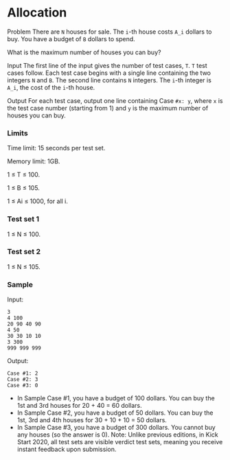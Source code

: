 # Allocation

Problem
There are `N` houses for sale. The `i`-th house costs `A_i` dollars to buy. You have a budget of `B` dollars to spend.

What is the maximum number of houses you can buy?

Input
The first line of the input gives the number of test cases, `T`. 
`T` test cases follow. Each test case begins with a single line containing the two integers `N` and `B`. 
The second line contains `N` integers. The `i`-th integer is `A_i`, the cost of the `i`-th house.

Output
For each test case, output one line containing Case `#x: y`, where `x` is the test case number (starting from 1) and `y` is the maximum number of houses you can buy.

### Limits
Time limit: 15 seconds per test set.

Memory limit: 1GB.

1 ≤ T ≤ 100.

1 ≤ B ≤ 105.

1 ≤ Ai ≤ 1000, for all i.


### Test set 1
1 ≤ N ≤ 100.

### Test set 2
1 ≤ N ≤ 105.

### Sample

Input:

``` 
3
4 100
20 90 40 90
4 50
30 30 10 10
3 300
999 999 999
```

Output:

``` 
Case #1: 2
Case #2: 3
Case #3: 0
```
  
* In Sample Case #1, you have a budget of 100 dollars. You can buy the 1st and 3rd houses for 20 + 40 = 60 dollars.
* In Sample Case #2, you have a budget of 50 dollars. You can buy the 1st, 3rd and 4th houses for 30 + 10 + 10 = 50 dollars.
* In Sample Case #3, you have a budget of 300 dollars. You cannot buy any houses (so the answer is 0).
Note: Unlike previous editions, in Kick Start 2020, all test sets are visible verdict test sets, meaning you receive instant feedback upon submission.